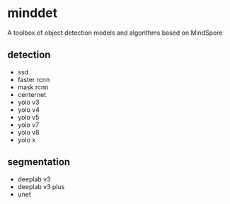 # minddet
A toolbox of object detection models and algorithms based on MindSpore

## detection
* ssd
* faster rcnn
* mask rcnn
* centernet
* yolo v3
* yolo v4
* yolo v5
* yolo v7
* yolo v8
* yolo x
  
## segmentation
* deeplab v3
* deeplab v3 plus
* unet
